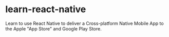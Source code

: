 # learn-react-native
Learn to use React Native to deliver a Cross-platform Native Mobile App to the Apple "App Store" and Google Play Store.
